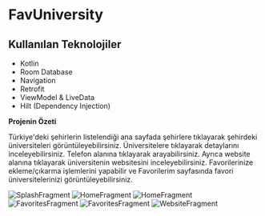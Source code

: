 # FavUniversity

## Kullanılan Teknolojiler<br/>
* Kotlin
* Room Database
* Navigation
* Retrofit
* ViewModel & LiveData <br/>
* Hilt (Dependency Injection) <br/>

**Projenin Özeti** <br/>

Türkiye'deki şehirlerin listelendiği ana sayfada şehirlere tıklayarak şehirdeki üniversiteleri 
görüntüleyebilirsiniz. Üniversitelere tıklayarak detaylarını inceleyebilirsiniz. Telefon alanına 
tıklayarak arayabilirsiniz. Ayrıca website alanına tıklayarak üniversitenin websitesini inceleyebilirsiniz.
Favorilerinize ekleme/çıkarma işlemlerini yapabilir ve Favorilerim sayfasında favori üniversitelerinizi
görüntüleyebilirsiniz.

![SplashFragment](./images/SplashScreen.png)
![HomeFragment](./images/HomeFragment.png)
![HomeFragment](./images/HomeFragmentSecond.png)
![FavoritesFragment](./images/FavoritesFragment.png)
![FavoritesFragment](./images/FavoritesFragmentSecond.png)
![WebsiteFragment](./images/WebsiteFragment.png)